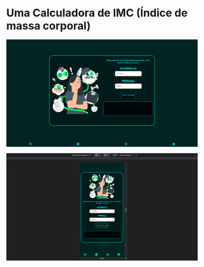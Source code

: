 # Uma Calculadora de IMC (Índice de massa corporal)

<div align="center">

![Design preview for the project](design/imc-calculator.jpg)

![Design preview for the project](design/mobile-imc-calculator.jpg)

</div>
